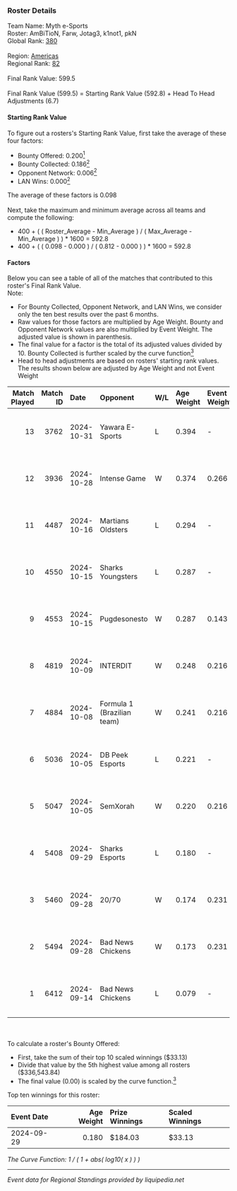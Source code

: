 ### Roster Details<br />
Team Name: Myth e-Sports<br />
Roster: AmBiTioN, Farw, Jotag3, k1not1, pkN<br />
Global Rank: [380](../../standings_global_2025_03_01.md)<br />
<br />
Region: [Americas]( ../../standings_americas_2025_03_01.md)<br />
Regional Rank: [82]( ../../standings_americas_2025_03_01.md)<br />
<br />
Final Rank Value:  599.5<br />
<br />
Final Rank Value (599.5) = Starting Rank Value (592.8) + Head To Head Adjustments (6.7)<br />

#### Starting Rank Value<br />
To figure out a rosters's Starting Rank Value, first take the average of these four factors:<br />
- Bounty Offered: 0.200[<sup>1</sup>](#table2)
- Bounty Collected: 0.186[<sup>2</sup>](#table1)
- Opponent Network: 0.006[<sup>2</sup>](#table1)
- LAN Wins: 0.000[<sup>2</sup>](#table1)

The average of these factors is 0.098<br />
<br />
Next, take the maximum and minimum average across all teams and compute the following:<br />
- 400 + ( ( Roster_Average - Min_Average ) / ( Max_Average - Min_Average ) ) * 1600 = 592.8
- 400 + ( ( 0.098 - 0.000 ) / ( 0.812 - 0.000 ) ) * 1600 = 592.8


#### Factors<br />
Below you can see a table of all of the matches that contributed to this roster's Final Rank Value.<br />
Note:<br />

- For Bounty Collected, Opponent Network, and LAN Wins, we consider only the ten best results over the past 6 months.
- Raw values for those factors are multiplied by Age Weight. Bounty and Opponent Network values are also multiplied by Event Weight. The adjusted value is shown in parenthesis.
- The final value for a factor is the total of its adjusted values divided by 10. Bounty Collected is further scaled by the curve function[<sup>3</sup>](#curveFunction)
- Head to head adjustments are based on rosters' starting rank values. The results shown below are adjusted by Age Weight and not Event Weight
<span id="table1"></span><br />


| Match Played | Match ID | Date       | Opponent                   | W/L | Age Weight | Event Weight | Bounty Collected | Opponent Network | LAN Wins  | H2H Adj. | Roster                               |
| -: | -: | :- | :- | :- | :- | :- | :- | :- | :- | -: | :- |
|           13 |     3762 | 2024-10-31 | Yawara E-Sports            | L   | 0.394      | -            | -                | -                | -         |    -4.50 | AmBiTioN, Farw, Jotag3, k1not1, pkN  |
|           12 |     3936 | 2024-10-28 | Intense Game               | W   | 0.374      | 0.266        | 0.003 (0.000)    | 0.215 (0.021)    | 0 (0.000) |     7.22 | AmBiTioN, Farw, Jotag3, k1not1, pkN  |
|           11 |     4487 | 2024-10-16 | Martians Oldsters          | L   | 0.294      | -            | -                | -                | -         |    -5.50 | AmBiTioN, Farw, k1not1, pkN, telezin |
|           10 |     4550 | 2024-10-15 | Sharks Youngsters          | L   | 0.287      | -            | -                | -                | -         |    -4.88 | AmBiTioN, Farw, k1not1, pkN, telezin |
|            9 |     4553 | 2024-10-15 | Pugdesonesto               | W   | 0.287      | 0.143        | 0.000 (0.000)    | 0.109 (0.004)    | 0 (0.000) |     4.85 | AmBiTioN, Farw, k1not1, pkN, telezin |
|            8 |     4819 | 2024-10-09 | INTERDIT                   | W   | 0.248      | 0.216        | 0.000 (0.000)    | 0.173 (0.009)    | 0 (0.000) |     4.11 | AmBiTioN, Farw, k1not1, pkN, telezin |
|            7 |     4884 | 2024-10-08 | Formula 1 (Brazilian team) | W   | 0.241      | 0.216        | 0.000 (0.000)    | 0.011 (0.001)    | 0 (0.000) |     1.90 | AmBiTioN, Farw, k1not1, pkN, telezin |
|            6 |     5036 | 2024-10-05 | DB Peek Esports            | L   | 0.221      | -            | -                | -                | -         |    -3.33 | AmBiTioN, Farw, k1not1, pkN, telezin |
|            5 |     5047 | 2024-10-05 | SemXorah                   | W   | 0.220      | 0.216        | 0.000 (0.000)    | 0.000 (0.000)    | 0 (0.000) |     1.72 | AmBiTioN, Farw, k1not1, pkN, telezin |
|            4 |     5408 | 2024-09-29 | Sharks Esports             | L   | 0.180      | -            | -                | -                | -         |    -0.51 | AmBiTioN, Farw, k1not1, pkN, telezin |
|            3 |     5460 | 2024-09-28 | 20/70                      | W   | 0.174      | 0.231        | 0.001 (0.000)    | 0.309 (0.012)    | 0 (0.000) |     3.17 | AmBiTioN, Farw, k1not1, pkN, telezin |
|            2 |     5494 | 2024-09-28 | Bad News Chickens          | W   | 0.173      | 0.231        | 0.003 (0.000)    | 0.262 (0.010)    | 0 (0.000) |     3.42 | AmBiTioN, Farw, k1not1, pkN, telezin |
|            1 |     6412 | 2024-09-14 | Bad News Chickens          | L   | 0.079      | -            | -                | -                | -         |    -0.95 | AmBiTioN, Farw, k1not1, pkN, telezin |

<br />
<span id="table2"></span><br />
To calculate a roster's Bounty Offered:<br />

- First, take the sum of their top 10 scaled winnings ($33.13)
- Divide that value by the 5th highest value among all rosters ($336,543.84)
- The final value (0.00) is scaled by the curve function.[<sup>3</sup>](#curveFunction)

Top ten winnings for this roster:<br />

| Event Date | Age Weight | Prize Winnings | Scaled Winnings |
| :- | -: | :- | :- |
| 2024-09-29 |      0.180 | $184.03        | $33.13          |


<span id="curveFunction"></span>_The Curve Function: 1 / ( 1 + abs( log10( x ) ) )_<br />

---
_Event data for Regional Standings provided by liquipedia.net_<br />
